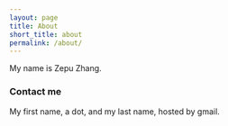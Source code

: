 ```yaml
---
layout: page
title: About
short_title: about
permalink: /about/
---
```


My name is Zepu Zhang.


### Contact me

My first name, a dot, and my last name, hosted by gmail.
